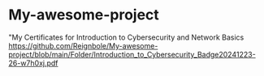# My-awesome-project
"My Certificates for Introduction to Cybersecurity and Network Basics
https://github.com/Reignbole/My-awesome-project/blob/main/Folder/Introduction_to_Cybersecurity_Badge20241223-26-w7h0xj.pdf
